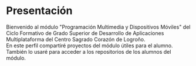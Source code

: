 # Presentación

Bienvenido al módulo "Programación Multimedia y Dispositivos Móviles" del Ciclo Formativo de Grado Superior de Desarrollo de Aplicaciones Multiplataforma del Centro Sagrado Corazón de Logroño.\
En este perfil compartiré proyectos del módulo útiles para el alumno.\
También lo usaré para acceder a los repositorios de los alumnos del módulo.
